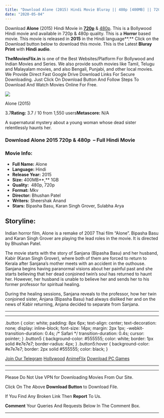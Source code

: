 ```yaml
---
title: "Download Alone (2015) Hindi Movie Bluray || 480p [400MB] || 720p [1GB]"
date: "2020-05-04"
---
```


Download **Alone** (2015) Hindi Movie in [**720p**](https://1moviesflix.com/720p-movies/) & [480p](https://1moviesflix.com/480p-movies/). This is a Bollywood Hindi movie and available in 720p & 480p quality. This is a **Horror** based movie. This movie is released in **2015** in the Hindi language**.** Click on the Download button below to download this movie. This is the Latest **Bluray Print** with **Hindi audio**.

**TheMoviesFlix.in** is one of the Best Websites/Platform For Bollywood and Indian Movies and Series. We also provide south movies like Tamil, Telugu and Malayalam movies, and also Bengali, Punjabi, and other local movies. We Provide Direct Fast Google Drive Download Links For Secure Downloading. Just Click On Download Button And Follow Steps To Download And Watch Movies Online For Free.

[![](https://m.media-amazon.com/images/M/MV5BNDcwNjY2NTMtNWFkZC00ZGQ4LTgzZDMtNGQ1ODE0NTk5YTc5XkEyXkFqcGdeQXVyODE5NzE3OTE@._V1_SX300.jpg)](https://www.imdb.com/title/tt4271730/ "Alone")

Alone (2015)

3.7**Rating:** 3.7 / 10 from 1,550 users**Metascore:** N/A

A supernatural mystery about a young woman whose dead sister relentlessly haunts her.

### Download Alone 2015 720p & 480p  – Full Hindi Movie

### Movie Info:

- **Full Name:** Alone
- **Language:** Hindi
- **Release Year:** 2015
- **Size:** 400MB**,** 1GB
- **Quality:**  480p, 720p
- **Format:** Mkv
- **Director:** Bhushan Patel
- **Writers:** Sheershak Anand
- **Stars:** Bipasha Basu, Karan Singh Grover, Sulabha Arya

## Storyline:

Indian horror film, Alone is a remake of 2007 Thai film “Alone”. Bipasha Basu and Karan Singh Grover are playing the lead roles in the movie. It is directed by Bhushan Patel.

The movie starts with the story of Sanjana (Bipasha Basu) and her husband, Kabir (Karan Singh Grover), where both of them are forced to return to Kerala after Sanjana’s mother meets with an accident in the outhouse. Sanjana begins having paranormal visions about her painful past and she starts believing that her dead conjoined twin’s soul has returned to haunt her. However, her husband is unable to believe her and sends her to his former professor for spiritual healing.

During the healing sessions, Sanjana reveals to the professor, how her twin conjoined sister, Anjana (Bipasha Basu) had always disliked her and on the news of Kabir returning, Anjana decided to separate from Sanjana.

* * *

* * *

.button { color: white; padding: 8px 6px; text-align: center; text-decoration: none; display: inline-block; font-size: 14px; margin: 2px 1px; -webkit-transition-duration: 0.4s; /\* Safari \*/ transition-duration: 0.4s; cursor: pointer; } .button5 { background-color: #555555; color: white; border: 1px solid #e7e7e7; border-radius: 4px; } .button5:hover { background-color: #e7e7e7; border: 2px solid #555555; color: black; }

[Join Our Telegram](http://gdrivepro.xyz/join.php) [Hollywood](https://moviesverse.com/) [AnimeFlix](https://animeflix.in/) [Download PC Games](https://gamesflix.net/)  

* * *

* * *

  

Please Do Not Use VPN for Downloading Movies From Our Site.

Click On The Above **Download Button** to Download File.

If You Find Any Broken Link Then **Report** To Us.

**Comment** Your Queries And Requests Below In The Comment Box.

* * *
